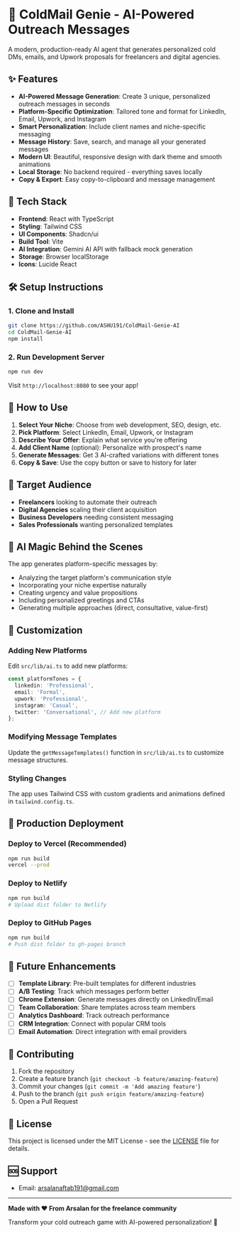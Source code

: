     
# 🧞 ColdMail Genie - AI-Powered Outreach Messages  
 
A modern, production-ready AI agent that generates personalized cold DMs, emails, and Upwork proposals for freelancers and digital agencies.

## ✨ Features              
                
- **AI-Powered Message Generation**: Create 3 unique, personalized outreach messages in seconds                
- **Platform-Specific Optimization**: Tailored tone and format for LinkedIn, Email, Upwork, and Instagram
- **Smart Personalization**: Include client names and niche-specific messaging       
- **Message History**: Save, search, and manage all your generated messages 
- **Modern UI**: Beautiful, responsive design with dark theme and smooth animations
- **Local Storage**: No backend required - everything saves locally
- **Copy & Export**: Easy copy-to-clipboard and message management

## 🚀 Tech Stack      
        
- **Frontend**: React with TypeScript
- **Styling**: Tailwind CSS
- **UI Components**: Shadcn/ui
- **Build Tool**: Vite
- **AI Integration**: Gemini AI API with fallback mock generation
- **Storage**: Browser localStorage
- **Icons**: Lucide React

## 🛠️ Setup Instructions

### 1. Clone and Install
```bash
git clone https://github.com/ASHU191/ColdMail-Genie-AI
cd ColdMail-Genie-AI
npm install 
```

### 2. Run Development Server
```bash
npm run dev
```

Visit `http://localhost:8080` to see your app!

## 📖 How to Use

1. **Select Your Niche**: Choose from web development, SEO, design, etc.
2. **Pick Platform**: Select LinkedIn, Email, Upwork, or Instagram
3. **Describe Your Offer**: Explain what service you're offering
4. **Add Client Name** (optional): Personalize with prospect's name
5. **Generate Messages**: Get 3 AI-crafted variations with different tones
6. **Copy & Save**: Use the copy button or save to history for later

## 🎯 Target Audience

- **Freelancers** looking to automate their outreach
- **Digital Agencies** scaling their client acquisition
- **Business Developers** needing consistent messaging
- **Sales Professionals** wanting personalized templates

## 🧞 AI Magic Behind the Scenes

The app generates platform-specific messages by:
- Analyzing the target platform's communication style
- Incorporating your niche expertise naturally
- Creating urgency and value propositions
- Including personalized greetings and CTAs
- Generating multiple approaches (direct, consultative, value-first)

## 🔧 Customization

### Adding New Platforms
Edit `src/lib/ai.ts` to add new platforms:
```typescript
const platformTones = {
  linkedin: 'Professional',
  email: 'Formal',
  upwork: 'Professional',
  instagram: 'Casual',
  twitter: 'Conversational', // Add new platform
};
```

### Modifying Message Templates
Update the `getMessageTemplates()` function in `src/lib/ai.ts` to customize message structures.

### Styling Changes
The app uses Tailwind CSS with custom gradients and animations defined in `tailwind.config.ts`.

## 🚀 Production Deployment

### Deploy to Vercel (Recommended)
```bash
npm run build
vercel --prod
```

### Deploy to Netlify
```bash
npm run build
# Upload dist folder to Netlify
```

### Deploy to GitHub Pages
```bash
npm run build
# Push dist folder to gh-pages branch
```

## 🔮 Future Enhancements

- [ ] **Template Library**: Pre-built templates for different industries
- [ ] **A/B Testing**: Track which messages perform better
- [ ] **Chrome Extension**: Generate messages directly on LinkedIn/Email
- [ ] **Team Collaboration**: Share templates across team members
- [ ] **Analytics Dashboard**: Track outreach performance
- [ ] **CRM Integration**: Connect with popular CRM tools
- [ ] **Email Automation**: Direct integration with email providers

## 🤝 Contributing

1. Fork the repository
2. Create a feature branch (`git checkout -b feature/amazing-feature`)
3. Commit your changes (`git commit -m 'Add amazing feature'`)
4. Push to the branch (`git push origin feature/amazing-feature`)
5. Open a Pull Request

## 📄 License

This project is licensed under the MIT License - see the [LICENSE](LICENSE) file for details.

## 🆘 Support

- Email: arsalanaftab191@gmail.com

---

**Made with ❤️ From Arsalan for the freelance community**

Transform your cold outreach game with AI-powered personalization! 🚀
